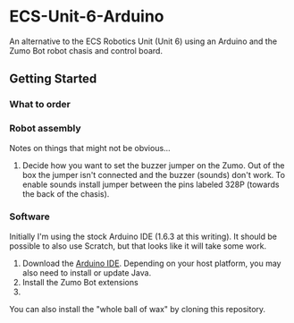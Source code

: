 # ECS-Unit-6-Arduino

An alternative to the ECS Robotics Unit (Unit 6) using an Arduino and the Zumo Bot robot chasis and control board.

## Getting Started

### What to order

### Robot assembly

Notes on things that might not be obvious…

1. Decide how you want to set the buzzer jumper on the Zumo. Out of the box the jumper isn't connected and the buzzer (sounds) don't work. To enable sounds install jumper between the pins labeled 328P (towards the back of the chasis).

### Software

Initially I'm using the stock Arduino IDE (1.6.3 at this writing). It should be possible to also use Scratch, but that looks like it will take some work.

1. Download the [Arduino IDE](http://arduino.cc/en/Main/Software). Depending on your host platform, you may also need to install or update Java.
2. Install the Zumo Bot extensions
3. 

You can also install the "whole ball of wax" by cloning this repository.
